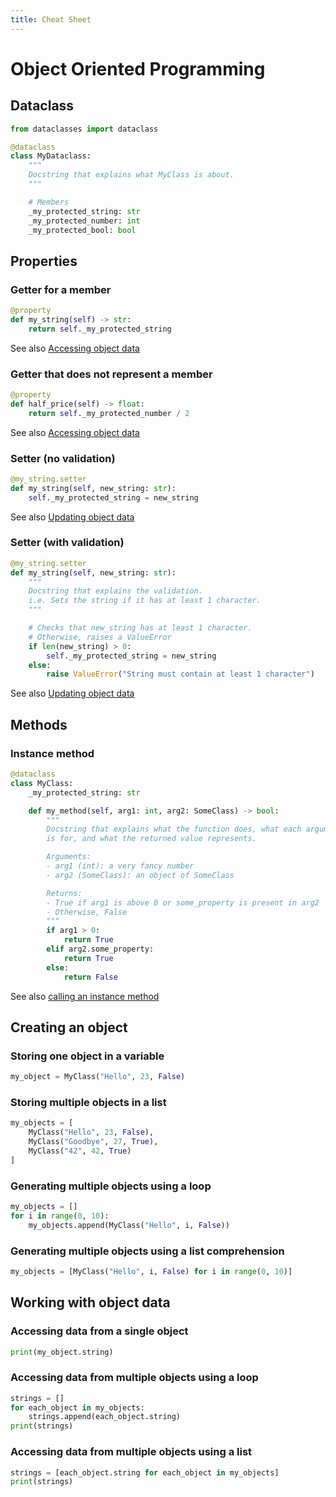 ```yaml
---
title: Cheat Sheet
---
```


# Object Oriented Programming

## Dataclass

```python
from dataclasses import dataclass

@dataclass
class MyDataclass:
    """
    Docstring that explains what MyClass is about.
    """

    # Members
    _my_protected_string: str
    _my_protected_number: int
    _my_protected_bool: bool
```

## Properties

### Getter for a member

```python
@property
def my_string(self) -> str:
    return self._my_protected_string
```

See also [Accessing object data](#accessing-object-data)

### Getter that does not represent a member

```python
@property
def half_price(self) -> float:
    return self._my_protected_number / 2
```

See also [Accessing object data](#accessing-object-data)

### Setter (no validation)

```python
@my_string.setter
def my_string(self, new_string: str):
    self._my_protected_string = new_string
```

See also [Updating object data](#updating-object-data)

### Setter (with validation)

```python
@my_string.setter
def my_string(self, new_string: str):
    """
    Docstring that explains the validation.
    i.e. Sets the string if it has at least 1 character.
    """

    # Checks that new_string has at least 1 character.
    # Otherwise, raises a ValueError
    if len(new_string) > 0:
        self._my_protected_string = new_string
    else:
        raise ValueError("String must contain at least 1 character")
```

See also [Updating object data](#updating-object-data)

## Methods

### Instance method

```python
@dataclass
class MyClass:
    _my_protected_string: str

    def my_method(self, arg1: int, arg2: SomeClass) -> bool:
        """
        Docstring that explains what the function does, what each argument
        is for, and what the returned value represents.

        Arguments:
        - arg1 (int): a very fancy number
        - arg2 (SomeClass): an object of SomeClass

        Returns:
        - True if arg1 is above 0 or some_property is present in arg2
        - Otherwise, False
        """
        if arg1 > 0:
            return True
        elif arg2.some_property:
            return True
        else:
            return False
```

See also [calling an instance method](#calling-an-instance-method)

## Creating an object

### Storing one object in a variable

```python
my_object = MyClass("Hello", 23, False)
```

### Storing multiple objects in a list

```python
my_objects = [
    MyClass("Hello", 23, False),
    MyClass("Goodbye", 27, True),
    MyClass("42", 42, True)
]
```

### Generating multiple objects using a loop

```python
my_objects = []
for i in range(0, 10):
    my_objects.append(MyClass("Hello", i, False))
```

### Generating multiple objects using a list comprehension

```python
my_objects = [MyClass("Hello", i, False) for i in range(0, 10)]
```

## Working with object data

### Accessing data from a single object

```python
print(my_object.string)
```

### Accessing data from multiple objects using a loop

```python
strings = []
for each_object in my_objects:
    strings.append(each_object.string)
print(strings)
```

### Accessing data from multiple objects using a list

```python
strings = [each_object.string for each_object in my_objects]
print(strings)
```